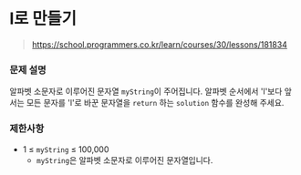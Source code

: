# l로 만들기

> https://school.programmers.co.kr/learn/courses/30/lessons/181834

### 문제 설명

알파벳 소문자로 이루어진 문자열 `myString`이 주어집니다. 알파벳 순서에서 'l'보다 앞서는 모든 문자를 'l'로 바꾼 문자열을 `return` 하는 `solution` 함수를 완성해 주세요.

### 제한사항

- 1 ≤ `myString` ≤ 100,000
  - `myString`은 알파벳 소문자로 이루어진 문자열입니다.
